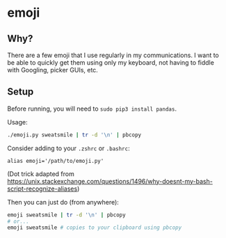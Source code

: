 # emoji

## Why?

There are a few emoji that I use regularly in my communications. I want to be able to quickly get them using only my keyboard, not having to fiddle with Googling, picker GUIs, etc.

## Setup

Before running, you will need to `sudo pip3 install pandas`.

Usage:

```zsh
./emoji.py sweatsmile | tr -d '\n' | pbcopy
```

Consider adding to your `.zshrc` or `.bashrc`:

```
alias emoji='/path/to/emoji.py'
```

(Dot trick adapted from https://unix.stackexchange.com/questions/1496/why-doesnt-my-bash-script-recognize-aliases)

Then you can just do (from anywhere):

```zsh
emoji sweatsmile | tr -d '\n' | pbcopy
# or...
emoji sweatsmile # copies to your clipboard using pbcopy
```